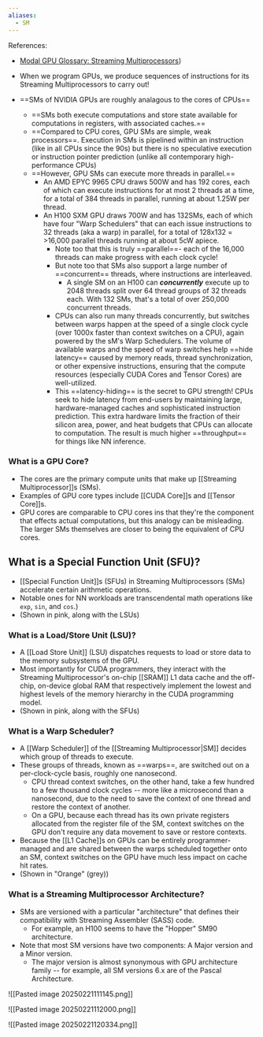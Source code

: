```yaml
---
aliases:
  - SM
---
```

References:
- [Modal GPU Glossary: Streaming Multiprocessors](https://modal.com/gpu-glossary/device-hardware/streaming-multiprocessor))


- When we program GPUs, we produce sequences of instructions for its Streaming Multiprocessors to carry out!
- ==SMs of NVIDIA GPUs are roughly analagous to the cores of CPUs==
	- ==SMs both execute computations and store state available for computations in registers, with associated caches.==
	- ==Compared to CPU cores, GPU SMs are simple, weak processors==. Execution in SMs is pipelined within an instruction (like in all CPUs since the 90s) but there is no speculative execution or instruction pointer prediction (unlike all contemporary high-performance CPUs)
	- ==However, GPU SMs can execute more threads in parallel.==
		- An AMD EPYC 9965 CPU draws 500W and has 192 cores, each of which can execute instructions for at most 2 threads at a time, for a total of 384 threads in parallel, running at about 1.25W per thread.
		- An H100 SXM GPU draws 700W and has 132SMs, each of which have four "Warp Schedulers" that can each issue instructions to 32 threads (aka a warp) in parallel, for a total of 128x132 = >16,000 parallel threads running at about 5cW apiece.
			- Note too that this is truly ==parallel==- each of the 16,000 threads can make progress with each clock cycle!
			- But note too that SMs also support a large number of ==concurrent== threads, where instructions are interleaved.
				- A single SM on an H100 can ***concurrently*** execute up to 2048 threads split over 64 thread groups of 32 threads each. With 132 SMs, that's a total of over 250,000 concurrent threads.
			- CPUs can also run many threads concurrently, but switches between warps happen at the speed of a single clock cycle (over 1000x faster than context switches on a CPU), again powered by the sM's Warp Schedulers. The volume of available warps and the speed of warp switches help ==hide latency== caused by memory reads, thread synchronization, or other expensive instructions, ensuring that the compute resources (especially CUDA Cores and Tensor Cores) are well-utilized.
			- This ==latency-hiding== is the secret to GPU strength! CPUs seek to hide latency from end-users by maintaining large, hardware-managed caches and sophisticated instruction prediction. This extra hardware limits the fraction of their silicon area, power, and heat budgets that CPUs can allocate to computation. The result is much higher ==throughput== for things like NN inference.



### What is a GPU Core?
- The cores are the primary compute units that make up [[Streaming Multiprocessor]]s (SMs).
- Examples of GPU core types include [[CUDA Core]]s and [[Tensor Core]]s.
- GPU cores are comparable to CPU cores ins that they're the component that effects actual computations, but this analogy can be misleading. The larger SMs themselves are closer to being the equivalent of CPU cores.


## What is a Special Function Unit (SFU)?
- [[Special Function Unit]]s (SFUs) in Streaming Multiprocessors (SMs) accelerate certain arithmetic operations.
- Notable ones for NN workloads are transcendental math operations like `exp`, `sin`, and `cos`.)
- (Shown in pink, along with the LSUs)

### What is a Load/Store Unit (LSU)?
- A [[Load Store Unit]] (LSU) dispatches requests to load or store data to the memory subsystems of the GPU.
- Most importantly for CUDA programmers, they interact with the Streaming Multiprocessor's on-chip [[SRAM]] L1 data cache and the off-chip, on-device global RAM that respectively implement the lowest and highest levels of the memory hierarchy in the CUDA programming model.
- (Shown in pink, along with the SFUs)

### What is a Warp Scheduler?
- A [[Warp Scheduler]] of the [[Streaming Multiprocessor|SM]] decides which group of threads to execute.
- These groups of threads, known as ==warps==, are switched out on a per-clock-cycle basis, roughly one nanosecond.
	- CPU thread context switches, on the other hand, take a few hundred to a few thousand clock cycles -- more like a microsecond than a nanosecond, due to the need to save the context of one thread and restore the context of another.
	- On a GPU, because each thread has its own private registers allocated from the register file of the SM, context switches on the GPU don't require any data movement to save or restore contexts.
- Because the [[L1 Cache]]s on GPUs can be entirely programmer-managed and are shared between the warps scheduled together onto an SM, context switches on the GPU have much less impact on cache hit rates.
- (Shown in "Orange" (grey))


### What is a Streaming Multiprocessor Architecture?
- SMs are versioned with a particular "architecture" that defines their compatibility with Streaming Assembler (SASS) code.
	- For example, an H100 seems to have the "Hopper" SM90 architecture.
- Note that most SM versions have two components: A Major version and a Minor version.
	- The major version is almost synonymous with GPU architecture family -- for example, all SM versions 6.x are of the Pascal Architecture.



![[Pasted image 20250221111145.png]]

![[Pasted image 20250221112000.png]]



![[Pasted image 20250221120334.png]]
